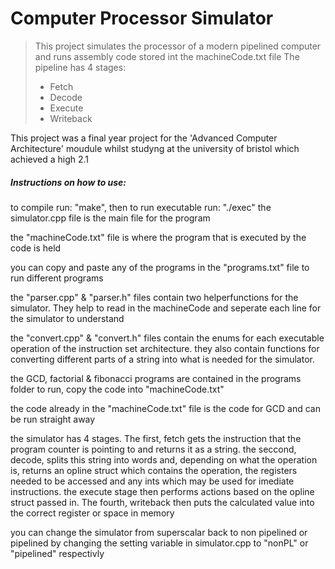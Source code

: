 # Computer Processor Simulator

> This project simulates the processor of a modern pipelined computer and runs assembly code stored int the machineCode.txt file 
> The pipeline has 4 stages: 
> - Fetch
> - Decode
> - Execute
> - Writeback

This project was a final year project for the 'Advanced Computer Architecture' moudule whilst studyng at the university of bristol which achieved a high 2.1



##### Instructions on how to use: 

to compile run: "make", then to run executable run: "./exec"
the simulator.cpp file is the main file for the program

the "machineCode.txt" file is where the program that is executed by the code is held

you can copy and paste any of the programs in the "programs.txt" file to run different programs

the "parser.cpp"  & "parser.h" files contain two helperfunctions for the simulator. They help to read in the machineCode and seperate each line for the simulator to understand

the "convert.cpp" & "convert.h" files contain the enums for each executable operation of the instruction set architecture. they also contain functions for converting different parts of a string into what is needed for the 
simulator. 

the GCD, factorial & fibonacci programs are contained in the programs folder
to run, copy the code into "machineCode.txt"

the code already in the "machineCode.txt" file is the code for GCD and can be run straight away

the simulator has 4 stages. The first, fetch gets the instruction that the program counter is pointing to and returns it as a string. 
the seccond, decode, splits this string into words and, depending on what the operation is, returns an opline struct
which contains the operation, the registers needed to be accessed and any ints which may be used for imediate instructions. 
the execute stage then performs actions based on the opline struct passed in. The fourth, writeback then puts the calculated value into the 
correct register or space in memory

you can change the simulator from superscalar back to non pipelined or pipelined by changing the setting variable 
in simulator.cpp to "nonPL" or "pipelined" respectivly
